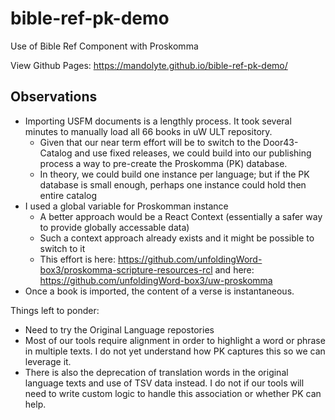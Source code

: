 # bible-ref-pk-demo
Use of Bible Ref Component with Proskomma


View Github Pages: https://mandolyte.github.io/bible-ref-pk-demo/

## Observations

- Importing USFM documents is a lengthly process. It took several minutes to manually load all 66 books in uW ULT repository.
    - Given that our near term effort will be to switch to the Door43-Catalog and use fixed releases, we could build into our publishing process a way to pre-create the Proskomma (PK) database.
    - In theory, we could build one instance per language; but if the PK database is small enough, perhaps one instance could hold then entire catalog
- I used a global variable for Proskomman instance
    - A better approach would be a React Context (essentially a safer way to provide globally accessable data)
    - Such a context approach already exists and it might be possible to switch to it
    - This effort is here: https://github.com/unfoldingWord-box3/proskomma-scripture-resources-rcl and here:
    https://github.com/unfoldingWord-box3/uw-proskomma
- Once a book is imported, the content of a verse is instantaneous.

Things left to ponder:

- Need to try the Original Language repostories
- Most of our tools require alignment in order to highlight a word or phrase in multiple texts. I do not yet understand how PK captures this so we can leverage it.
- There is also the deprecation of translation words in the original language texts and use of TSV data instead. I do not if our tools will need to write custom logic to handle this association or whether PK can help.
